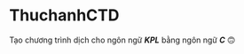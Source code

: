 # ThuchanhCTD
Tạo chương trình dịch cho ngôn ngữ ***KPL*** bằng ngôn ngữ ***C*** :upside_down_face:	

